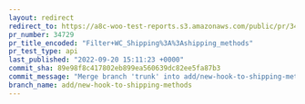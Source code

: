 ```yaml
---
layout: redirect
redirect_to: https://a8c-woo-test-reports.s3.amazonaws.com/public/pr/34729/api/index.html
pr_number: 34729
pr_title_encoded: "Filter+WC_Shipping%3A%3Ashipping_methods"
pr_test_type: api
last_published: "2022-09-20 15:11:23 +0000"
commit_sha: 89e98f8c417802eb899ea560639dc82ee5fa87b3
commit_message: "Merge branch 'trunk' into add/new-hook-to-shipping-methods"
branch_name: add/new-hook-to-shipping-methods
---
```

